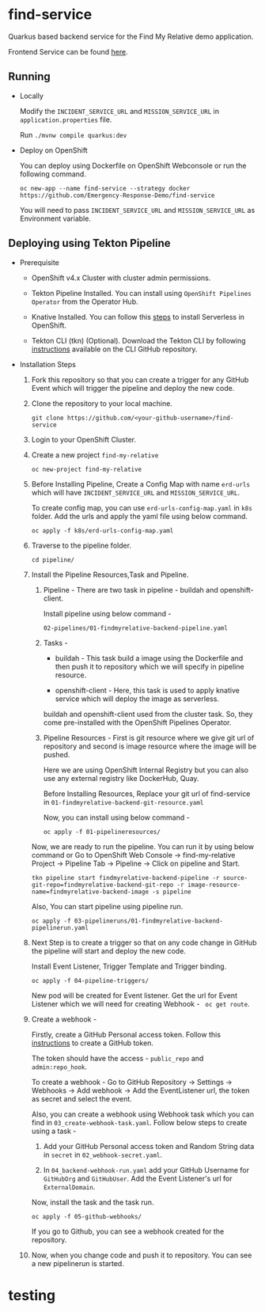 # find-service

Quarkus based backend service for the Find My Relative demo application.

Frontend Service can be found [here](https://github.com/Emergency-Response-Demo/findmyrelative-frontend). 

## Running

- Locally

    Modify the `INCIDENT_SERVICE_URL` and `MISSION_SERVICE_URL` in `application.properties` file.

    Run `./mvnw compile quarkus:dev`
  
- Deploy on OpenShift

  You can deploy using Dockerfile on OpenShift Webconsole or run the following command.
  
  ```
  oc new-app --name find-service --strategy docker https://github.com/Emergency-Response-Demo/find-service
  ```
  
  You will need to pass `INCIDENT_SERVICE_URL` and `MISSION_SERVICE_URL` as Environment variable.
  
## Deploying using Tekton Pipeline

* Prerequisite

    - OpenShift v4.x Cluster with cluster admin permissions.
     
    - Tekton Pipeline Installed. You can install using `OpenShift Pipelines Operator` from the Operator Hub.
    
    - Knative Installed. You can follow this [steps](https://docs.openshift.com/container-platform/4.2/serverless/installing-openshift-serverless.html) to install Serverless in OpenShift. 
    
    - Tekton CLI (tkn) (Optional). Download the Tekton CLI by following [instructions](https://github.com/tektoncd/cli#installing-tkn) available on the CLI GitHub repository.

* Installation Steps

    1. Fork this repository so that you can create a trigger for any GitHub Event which will trigger the pipeline and deploy the new code.
    
    2. Clone the repository to your local machine.
    
       ```
       git clone https://github.com/<your-github-username>/find-service
       ```
        
    3. Login to your OpenShift Cluster.
    
    4. Create a new project `find-my-relative`
    
       ``` 
       oc new-project find-my-relative
       ```
         
    5. Before Installing Pipeline, Create a Config Map with name ` erd-urls ` which will have `INCIDENT_SERVICE_URL` and `MISSION_SERVICE_URL`. 
    
       To create config map, you can use `erd-urls-config-map.yaml` in `k8s` folder. Add the urls and apply the yaml file using below command.
    
       ```
       oc apply -f k8s/erd-urls-config-map.yaml
       ```
    
    6. Traverse to the pipeline folder.
        
       ```
       cd pipeline/
       ```   
    
    7. Install the Pipeline Resources,Task and Pipeline.
    
        1. Pipeline - There are two task in pipeline - buildah and openshift-client.
        
            Install pipeline using below command - 
        
            ```
            02-pipelines/01-findmyrelative-backend-pipeline.yaml
            ```
         
        2. Tasks - 
            
            - buildah - This task build a image using the Dockerfile and then push it to repository which we will specify in pipeline resource.
            
            - openshift-client - Here, this task is used to apply knative service which will deploy the image as serverless.
            
            buildah and openshift-client used from the cluster task. So, they come pre-installed with the OpenShift Pipelines Operator.
            
        3. Pipeline Resources - First is git resource where we give git url of repository and second is image resource where the image will be pushed.
        
            Here we are using OpenShift Internal Registry but you can also use any external registry like DockerHub, Quay. 
            
            Before Installing Resources, Replace your git url of find-service in `01-findmyrelative-backend-git-resource.yaml`
            
            Now, you can install using below command - 
            
            ```
            oc apply -f 01-pipelineresources/
            ``` 
        
        Now, we are ready to run the pipeline. You can run it by using below command or Go to OpenShift Web Console -> find-my-relative Project -> Pipeline Tab -> Pipeline -> Click on pipeline and Start.
        
        ``` 
        tkn pipeline start findmyrelative-backend-pipeline -r source-git-repo=findmyrelative-backend-git-repo -r image-resource-name=findmyrelative-backend-image -s pipeline
        ```  
        
        Also, You can start pipeline using pipeline run.      
        
        ```
        oc apply -f 03-pipelineruns/01-findmyrelative-backend-pipelinerun.yaml
        ```
              
    8. Next Step is to create a trigger so that on any code change in GitHub the pipeline will start and deploy the new code. 
         
        Install Event Listener, Trigger Template and Trigger binding.
        
        ```
        oc apply -f 04-pipeline-triggers/
        ```
        
        New pod will be created for Event listener. Get the url for Event Listener which we will need for creating Webhook - ` oc get route`.
    
    9. Create a webhook  -
    
        Firstly, create a GitHub Personal access token. Follow this [instructions](https://help.github.com/en/github/authenticating-to-github/creating-a-personal-access-token-for-the-command-line#creating-a-token) to create a GitHub token.
        
        The token should have the access - `public_repo`  and `admin:repo_hook`.  
        
        To create a webhook - Go to GitHub Repository -> Settings -> Webhooks -> Add webhook -> Add the EventListener url, the token as secret and select the event.
        
        Also, you can create a webhook using Webhook task which you can find in `03_create-webhook-task.yaml`. Follow below steps to create using a task - 
        
          1. Add your GitHub Personal access token and Random String data in `secret` in `02_webhook-secret.yaml`.
       
          2. In `04_backend-webhook-run.yaml` add your GitHub Username for `GitHubOrg` and `GitHubUser`. Add the Event Listener's url for `ExternalDomain`.
        
        Now, install the task and the task run.
        
        ```
        oc apply -f 05-github-webhooks/
        ```
        
        If you go to Github, you can see a webhook created for the repository.   
        
    10. Now, when you change code and push it to repository. You can see a new pipelinerun is started.              
        
# testing
